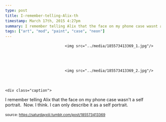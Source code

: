 ```yaml
---
type: post
title: I-remember-telling-Alix-th
timestamp: March 17th, 2015 4:27pm
summary: I remember telling Alix that the face on my phone case wasnt a self portrait  Now I think I can only describe it as a self portraitp 
tags: ["art", "mod", "paint", "case", "neon"]
---
```



                               <img src="../media/185573413369_1.jpg"/>
                           

                                                                                                                           

                               <img src="../media/185573413369_2.jpg"/>
                           

                                                                                                                      <div class="caption">
I remember telling Alix that the face on my phone case wasn't a self portrait.  Now. I think. I can only describe it as a self portrait.
 
                                    
                
                
                
                
                                
<small>source: https://saturdayxiii.tumblr.com/post/185573413369</small>